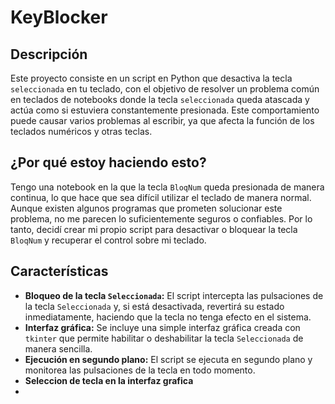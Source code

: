 # KeyBlocker

## Descripción

Este proyecto consiste en un script en Python que desactiva la tecla `seleccionada` en tu teclado, con el objetivo de resolver un problema común en teclados de notebooks donde la tecla `seleccionada` queda atascada y actúa como si estuviera constantemente presionada. Este comportamiento puede causar varios problemas al escribir, ya que afecta la función de los teclados numéricos y otras teclas.

## ¿Por qué estoy haciendo esto?

Tengo una notebook en la que la tecla `BloqNum` queda presionada de manera continua, lo que hace que sea difícil utilizar el teclado de manera normal. Aunque existen algunos programas que prometen solucionar este problema, no me parecen lo suficientemente seguros o confiables. Por lo tanto, decidí crear mi propio script para desactivar o bloquear la tecla `BloqNum` y recuperar el control sobre mi teclado.

## Características

- **Bloqueo de la tecla `Seleccionada`:** El script intercepta las pulsaciones de la tecla `Seleccionada` y, si está desactivada, revertirá su estado inmediatamente, haciendo que la tecla no tenga efecto en el sistema.
- **Interfaz gráfica:** Se incluye una simple interfaz gráfica creada con `tkinter` que permite habilitar o deshabilitar la tecla `Seleccionada` de manera sencilla.
- **Ejecución en segundo plano:** El script se ejecuta en segundo plano y monitorea las pulsaciones de la tecla en todo momento.
- **Seleccion de tecla en la interfaz grafica**
- 
